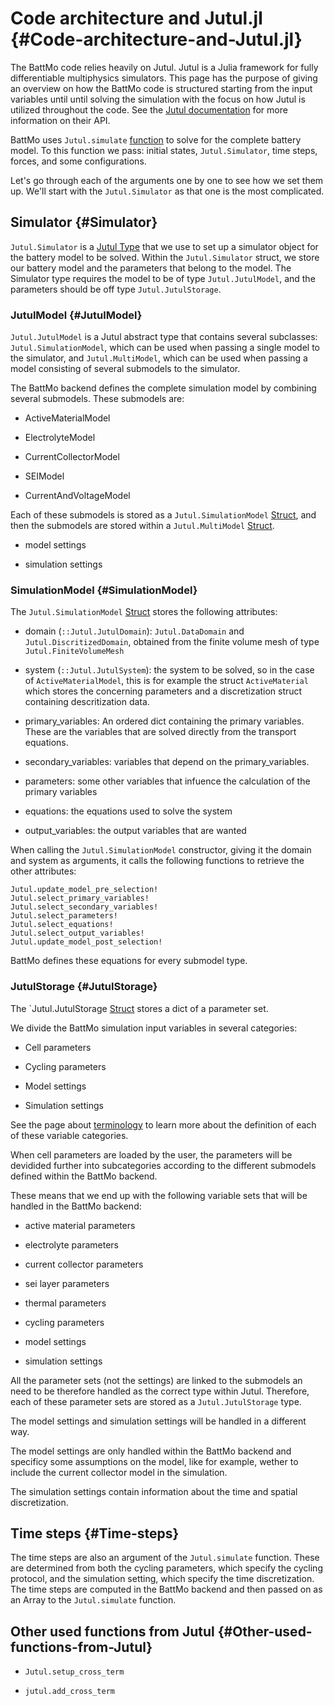 
# Code architecture and Jutul.jl {#Code-architecture-and-Jutul.jl}

The BattMo code relies heavily on Jutul. Jutul is a Julia framework for fully differentiable multiphysics simulators. This page has the purpose of giving an overview on how the BattMo code is structured starting from the input variables until until solving the simulation with the focus on how Jutul is utilized throughout the code. See the [Jutul documentation](https://sintefmath.github.io/Jutul.jl/dev/) for more information on their API.

BattMo uses `Jutul.simulate` [function](https://sintefmath.github.io/Jutul.jl/dev/usage/#Jutul.simulate) to solve for the complete battery model. To this function we pass: initial states, `Jutul.Simulator`, time steps, forces, and some configurations.

Let&#39;s go through each of the arguments one by one to see how we set them up. We&#39;ll start with the `Jutul.Simulator` as that one is the most complicated.

## Simulator {#Simulator}

`Jutul.Simulator` is a [Jutul Type](https://sintefmath.github.io/Jutul.jl/dev/usage/#Jutul.Simulator) that we use to set up a simulator object for the battery model to be solved. Within the `Jutul.Simulator` struct, we store our battery model and the parameters that belong to the model. The Simulator type requires the model to be of type `Jutul.JutulModel`, and the parameters should be off type `Jutul.JutulStorage`.

### JutulModel {#JutulModel}

`Jutul.JutulModel` is a Jutul abstract type that contains several subclasses: `Jutul.SimulationModel`, which can be used when passing a single model to the simulator, and `Jutul.MultiModel`, which can be used when passing a model consisting of several submodels to the simulator.

The BattMo backend defines the complete simulation model by combining several submodels. These submodels are:
- ActiveMaterialModel
  
- ElectrolyteModel
  
- CurrentCollectorModel
  
- SEIModel
  
- CurrentAndVoltageModel
  

Each of these submodels is stored as a `Jutul.SimulationModel` [Struct](https://sintefmath.github.io/Jutul.jl/dev/usage/#Jutul.SimulationModel), and then the submodels are stored within a `Jutul.MultiModel` [Struct](https://sintefmath.github.io/Jutul.jl/dev/usage/#Jutul.MultiModel).
- model settings
  
- simulation settings
  

### SimulationModel {#SimulationModel}

The `Jutul.SimulationModel` [Struct](https://sintefmath.github.io/Jutul.jl/dev/usage/#Jutul.SimulationModel) stores the following attributes:
- domain (`::Jutul.JutulDomain`): `Jutul.DataDomain` and `Jutul.DiscritizedDomain`, obtained from the finite volume mesh of type `Jutul.FiniteVolumeMesh`
  
- system (`::Jutul.JutulSystem`): the system to be solved, so in the case of `ActiveMaterialModel`, this is for example the struct `ActiveMaterial` which stores the concerning parameters and a discretization struct containing descritization data.
  
- primary_variables: An ordered dict containing the primary variables. These are the variables that are solved directly from the transport equations.
  
- secondary_variables: variables that depend on the primary_variables.
  
- parameters: some other variables that infuence the calculation of the primary variables
  
- equations: the equations used to solve the system
  
- output_variables: the output variables that are wanted
  

When calling the `Jutul.SimulationModel` constructor, giving it the domain and system as arguments, it calls the following functions to retrieve the other attributes: 

```
Jutul.update_model_pre_selection!
Jutul.select_primary_variables!
Jutul.select_secondary_variables!
Jutul.select_parameters!
Jutul.select_equations!
Jutul.select_output_variables!
Jutul.update_model_post_selection!  
```


BattMo defines these equations for every submodel type. 

### JutulStorage {#JutulStorage}

The `Jutul.JutulStorage [Struct](https://sintefmath.github.io/Jutul.jl/dev/usage/#Jutul.JutulStorage) stores a dict of a parameter set.

We divide the BattMo simulation input variables in several categories:
- Cell parameters
  
- Cycling parameters
  
- Model settings
  
- Simulation settings
  

See the page about [terminology](../user_guide/terminology.md) to learn more about the definition of each of these variable categories.

When cell parameters are loaded by the user, the parameters will be devidided further into subcategories according to the different submodels defined within the BattMo backend. 

These means that we end up with the following variable sets that will be handled in the BattMo backend:
- active material parameters
  
- electrolyte parameters
  
- current collector parameters
  
- sei layer parameters
  
- thermal parameters
  
- cycling parameters
  
- model settings
  
- simulation settings
  

All the parameter sets (not the settings) are linked to the submodels an need to be therefore handled as the correct type within Jutul. Therefore, each of these parameter sets are stored as a `Jutul.JutulStorage` type.

The model settings and simulation settings will be handled in a different way.

The model settings are only handled within the BattMo backend and specificy some assumptions on the model, like for example, wether to include the current collector model in the simulation. 

The simulation settings contain information about the time and spatial discretization. 

## Time steps {#Time-steps}

The time steps are also an argument of the `Jutul.simulate` function. These are determined from both the cycling parameters, which specify the cycling protocol, and the simulation setting, which specify the time discretization. The time steps are computed in the BattMo backend and then passed on as an Array to the `Jutul.simulate` function.

## Other used functions from Jutul {#Other-used-functions-from-Jutul}
- `Jutul.setup_cross_term`
  
- `jutul.add_cross_term`
  
